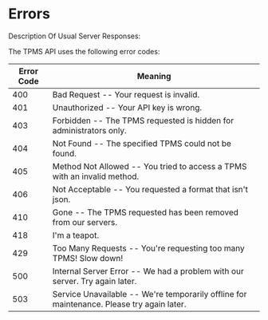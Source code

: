 # Errors

<aside class="notice">
Description Of Usual Server Responses:
</aside>

The TPMS API uses the following error codes:


Error Code | Meaning
---------- | -------
400 | Bad Request -- Your request is invalid.
401 | Unauthorized -- Your API key is wrong.
403 | Forbidden -- The TPMS requested is hidden for administrators only.
404 | Not Found -- The specified TPMS could not be found.
405 | Method Not Allowed -- You tried to access a TPMS with an invalid method.
406 | Not Acceptable -- You requested a format that isn't json.
410 | Gone -- The TPMS requested has been removed from our servers.
418 | I'm a teapot.
429 | Too Many Requests -- You're requesting too many TPMS! Slow down!
500 | Internal Server Error -- We had a problem with our server. Try again later.
503 | Service Unavailable -- We're temporarily offline for maintenance. Please try again later.
